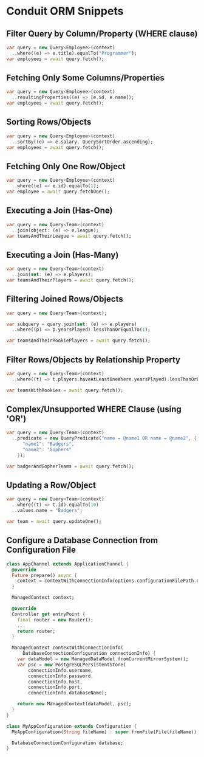 # Conduit ORM Snippets

## Filter Query by Column/Property (WHERE clause)

```dart
var query = new Query<Employee>(context)
  ..where((e) => e.title).equalTo("Programmer");
var employees = await query.fetch();
```

## Fetching Only Some Columns/Properties

```dart
var query = new Query<Employee>(context)
  ..resultingProperties((e) => [e.id, e.name]);
var employees = await query.fetch();
```

## Sorting Rows/Objects

```dart
var query = new Query<Employee>(context)
  ..sortBy((e) => e.salary, QuerySortOrder.ascending);
var employees = await query.fetch();
```

## Fetching Only One Row/Object

```dart
var query = new Query<Employee>(context)
  ..where((e) => e.id).equalTo(1);
var employee = await query.fetchOne();
```

## Executing a Join (Has-One)

```dart
var query = new Query<Team>(context)
  ..join(object: (e) => e.league);
var teamsAndTheirLeague = await query.fetch();
```

## Executing a Join (Has-Many)

```dart
var query = new Query<Team>(context)
  ..join(set: (e) => e.players);
var teamsAndTheirPlayers = await query.fetch();
```

## Filtering Joined Rows/Objects

```dart
var query = new Query<Team>(context);

var subquery = query.join(set: (e) => e.players)
  ..where((p) => p.yearsPlayed).lessThanOrEqualTo(1);

var teamsAndTheirRookiePlayers = await query.fetch();
```

## Filter Rows/Objects by Relationship Property

```dart
var query = new Query<Team>(context)
  ..where((t) => t.players.haveAtLeastOneWhere.yearsPlayed).lessThanOrEqualTo(1);

var teamsWithRookies = await query.fetch();
```

## Complex/Unsupported WHERE Clause (using 'OR')

```dart
var query = new Query<Team>(context)
  ..predicate = new QueryPredicate("name = @name1 OR name = @name2", {
      "name1": "Badgers",
      "name2": "Gophers"
    });

var badgerAndGopherTeams = await query.fetch();
```

## Updating a Row/Object

```dart
var query = new Query<Team>(context)
  ..where((t) => t.id).equalTo(10)
  ..values.name = "Badgers";

var team = await query.updateOne();
```

## Configure a Database Connection from Configuration File

```dart
class AppChannel extends ApplicationChannel {
  @override
  Future prepare() async {
    context = contextWithConnectionInfo(options.configurationFilePath.database);
  }

  ManagedContext context;

  @override
  Controller get entryPoint {
    final router = new Router();
    ...
    return router;
  }

  ManagedContext contextWithConnectionInfo(
      DatabaseConnectionConfiguration connectionInfo) {
    var dataModel = new ManagedDataModel.fromCurrentMirrorSystem();
    var psc = new PostgreSQLPersistentStore(
        connectionInfo.username,
        connectionInfo.password,
        connectionInfo.host,
        connectionInfo.port,
        connectionInfo.databaseName);

    return new ManagedContext(dataModel, psc);
  }
}

class MyAppConfiguration extends Configuration {
  MyAppConfiguration(String fileName) : super.fromFile(File(fileName));

  DatabaseConnectionConfiguration database;
}

```
